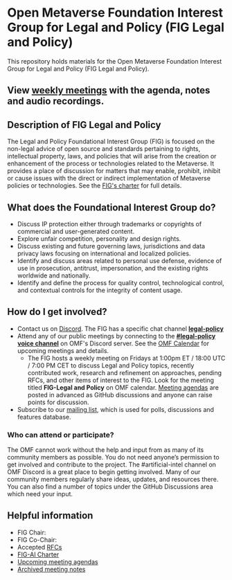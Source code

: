 # Open Metaverse Foundation Interest Group for Legal and Policy (FIG Legal and Policy)

This repository holds materials for the Open Metaverse Foundation Interest Group for Legal and Policy (FIG Legal and Policy).

## View [weekly meetings](./meetings/readme.md#Previous-Meetings) with the agenda, notes and audio recordings.

## Description of FIG Legal and Policy

The Legal and Policy Foundational Interest Group (FIG) is focused on the non-legal advice of open source and standards pertaining to rights, intellectual property, laws, and policies that will arise from the creation or enhancement of the process or technologies related to the Metaverse. It provides a place of discussion for matters that may enable, prohibit, inhibit or cause issues with the direct or indirect implementation of Metaverse policies or technologies.
See the [FIG's charter](governance/FIG-Charter.md) for full details.

## What does the Foundational Interest Group do?

* Discuss IP protection either through trademarks or copyrights of commercial and user-generated content.
* Explore unfair competition, personality and design rights.
* Discuss existing and future governing laws, jurisdictions and data privacy laws focusing on international and localized policies.
* Identify and discuss areas related to personal use defense, evidence of use in prosecution, antitrust, impersonation, and the existing rights worldwide and nationally.
* Identify and define the process for quality control, technological control, and contextual controls for the integrity of content usage.

## How do I get involved?

* Contact us on [Discord](https://discord.com/openmetaverse). The FIG has a specific chat channel **[legal-policy](https://discordapp.com/channels/948320633522114570/1053769628763050024)**
* Attend any of our public meetings by connecting to the **[#legal-policy voice channel](https://discordapp.com/channels/948320633522114570/1053769628763050024)** on OMF's Discord server. See the [OMF Calendar](https://lists.openmv.org/g/calendar/calendar) for upcoming meetings and details.
    * The FIG hosts a weekly meeting on Fridays at 1:00pm ET / 18:00 UTC / 7:00 PM CET to discuss Legal and Policy topics, recently contributed work, research and refinement on approaches, pending RFCs, and other items of interest to the FIG. Look for the meeting titled **FIG-Legal and Policy** on OMF calendar. [Meeting agendas](https://github.com/Open-MV/fig-legal-policy/discussions/categories/meetings?discussions_q=is%3Aunlocked+category%3AMeetings) are posted in advanced as GitHub discussions and anyone can raise points for discussion.
* Subscribe to our [mailing list](https://lists.openmv.org/g/fig-legalpolicy), which is used for polls, discussions and features database.

### Who can attend or participate?

The OMF cannot work without the help and input from as many of its community members as possible. You do not need anyone’s permission to get involved and contribute to the project. The #artificial-intel channel on OMF Discord is a great place to begin getting involved. Many of our community members regularly share ideas, updates, and resources there. You can also find a number of topics under the GitHub Discussions area which need your input.

## Helpful information

* FIG Chair: 
* FIG Co-Chair: 
* Accepted [RFCs](./rfcs/README.md)
* [FIG-AI Charter](governance/FIG-Charter.md)
* [Upcoming meeting agendas](https://github.com/Open-MV/fig-legal-policy/discussions/categories/meetings?discussions_q=is%3Aunlocked+category%3AMeetings)
* [Archived meeting notes](meetings/readme.md)


